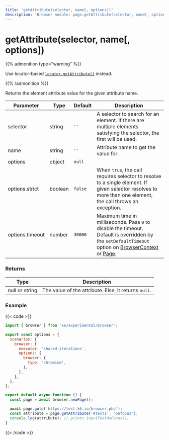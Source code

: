 ```yaml
---
title: 'getAttribute(selector, name[, options])'
description: 'Browser module: page.getAttribute(selector, name[, options]) method'
---
```


# getAttribute(selector, name[, options])

{{% admonition type="warning" %}}

Use locator-based [`locator.getAttribute()`](https://grafana.com/docs/k6/<K6_VERSION>/javascript-api/k6-experimental/browser/locator/getattribute/) instead.

{{% /admonition %}}

Returns the element attribute value for the given attribute name.

<TableWithNestedRows>

| Parameter       | Type    | Default | Description                                                                                                                                                                                                                                                                                                                                   |
| --------------- | ------- | ------- | --------------------------------------------------------------------------------------------------------------------------------------------------------------------------------------------------------------------------------------------------------------------------------------------------------------------------------------------- |
| selector        | string  | `''`    | A selector to search for an element. If there are multiple elements satisfying the selector, the first will be used.                                                                                                                                                                                                                          |
| name            | string  | `''`    | Attribute name to get the value for.                                                                                                                                                                                                                                                                                                          |
| options         | object  | `null`  |                                                                                                                                                                                                                                                                                                                                               |
| options.strict  | boolean | `false` | When `true`, the call requires selector to resolve to a single element. If given selector resolves to more than one element, the call throws an exception.                                                                                                                                                                                    |
| options.timeout | number  | `30000` | Maximum time in milliseconds. Pass `0` to disable the timeout. Default is overridden by the `setDefaultTimeout` option on [BrowserContext](https://grafana.com/docs/k6/<K6_VERSION>/javascript-api/k6-experimental/browser/browsercontext/) or [Page](https://grafana.com/docs/k6/<K6_VERSION>/javascript-api/k6-experimental/browser/page/). |

</TableWithNestedRows>

### Returns

| Type           | Description                                          |
| -------------- | ---------------------------------------------------- |
| null or string | The value of the attribute. Else, it returns `null`. |

### Example

{{< code >}}

```javascript
import { browser } from 'k6/experimental/browser';

export const options = {
  scenarios: {
    browser: {
      executor: 'shared-iterations',
      options: {
        browser: {
          type: 'chromium',
        },
      },
    },
  },
};

export default async function () {
  const page = await browser.newPage();

  await page.goto('https://test.k6.io/browser.php');
  const attribute = page.getAttribute('#text1', 'onfocus');
  console.log(attribute); // prints inputTextOnFocus();
}
```

{{< /code >}}
